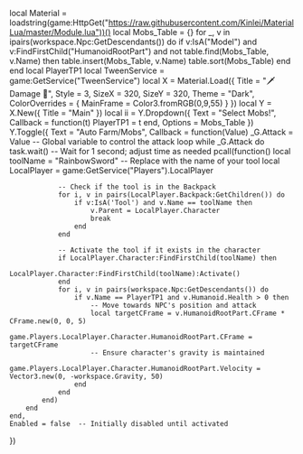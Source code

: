 local Material = loadstring(game:HttpGet("https://raw.githubusercontent.com/Kinlei/MaterialLua/master/Module.lua"))()
local Mobs_Table = {}
for _, v in ipairs(workspace.Npc:GetDescendants()) do
    if v:IsA("Model") and v:FindFirstChild("HumanoidRootPart") and not table.find(Mobs_Table, v.Name) then
        table.insert(Mobs_Table, v.Name)
        table.sort(Mobs_Table)
    end
end
local PlayerTP1
local TweenService = game:GetService("TweenService")
local X = Material.Load({
	Title = "🗡️ Damage 🎉",
	Style = 3,
	SizeX = 320,
	SizeY = 320,
	Theme = "Dark",
	ColorOverrides = {
		MainFrame = Color3.fromRGB(0,9,55)
	}
})
local Y = X.New({
	Title = "Main"
})
local ii = Y.Dropdown({
	Text = "Select Mobs!",
	Callback = function(t)
        PlayerTP1 = t
	end,
	Options = Mobs_Table
})
Y.Toggle({
    Text = "Auto Farm/Mobs",
    Callback = function(Value)
        _G.Attack = Value  -- Global variable to control the attack loop
        while _G.Attack do
            task.wait()  -- Wait for 1 second; adjust time as needed
            pcall(function()
                local toolName = "RainbowSword"  -- Replace with the name of your tool
                local LocalPlayer = game:GetService("Players").LocalPlayer
                
                -- Check if the tool is in the Backpack
                for i, v in pairs(LocalPlayer.Backpack:GetChildren()) do
                    if v:IsA('Tool') and v.Name == toolName then
                        v.Parent = LocalPlayer.Character
                        break
                    end
                end
                
                -- Activate the tool if it exists in the character
                if LocalPlayer.Character:FindFirstChild(toolName) then
                    LocalPlayer.Character:FindFirstChild(toolName):Activate()
                end
                for i, v in pairs(workspace.Npc:GetDescendants()) do
                    if v.Name == PlayerTP1 and v.Humanoid.Health > 0 then
                        -- Move towards NPC's position and attack
                        local targetCFrame = v.HumanoidRootPart.CFrame * CFrame.new(0, 0, 5)
                        game.Players.LocalPlayer.Character.HumanoidRootPart.CFrame = targetCFrame
                        -- Ensure character's gravity is maintained
                        game.Players.LocalPlayer.Character.HumanoidRootPart.Velocity = Vector3.new(0, -workspace.Gravity, 50)
                    end
                end
            end)
        end
    end,
    Enabled = false  -- Initially disabled until activated
})

